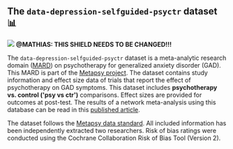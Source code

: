 ## **The `data-depression-selfguided-psyctr` dataset** 📊 

[<img src="https://img.shields.io/badge/DOI-10.5281%2Fzenodo.10185216-blue">](https://doi.org/10.5281/zenodo.10185216) **@MATHIAS: THIS SHIELD NEEDS TO BE CHANGED!!!**

The `data-depression-selfguided-psyctr` dataset is a meta-analytic research domain ([MARD](https://docs.metapsy.org/uploads/ebmental-2022-300509.pdf)) on psychotherapy for generalized anxiety disorder (GAD). This MARD is part of the  [Metapsy project](https://www.metapsy.org/). The dataset contains study information and effect size data of trials that report the effect of psychotherapy on GAD symptoms. This dataset includes **psychotherapy vs. control ('psy vs ctr')** comparisons. Effect sizes are provided for outcomes at post-test. The results of a network meta-analysis using this database can be read in this  [published article](https://jamanetwork.com/journals/jamapsychiatry/fullarticle/2810866).

The dataset follows the [Metapsy data standard](https://docs.metapsy.org/data-preparation/format/). All included information has been independently extracted two researchers. Risk of bias ratings were conducted using the Cochrane Collaboration Risk of Bias Tool (Version 2).
